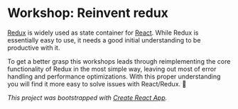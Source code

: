 # Workshop: Reinvent redux

[Redux](https://github.com/reactjs/redux) is widely used as state container for [React](https://github.com/facebook/react). While Redux is essentially easy to use, it needs a good initial understanding to be productive with it.

To get a better grasp this workshops leads through reimplementing the core functionality of Redux in the most simple way, leaving out most of error handling and performance optimizations. With this proper understanding you will find it more easy to solve issues with React/Redux. :muscle:

*This project was bootstrapped with [Create React App](https://github.com/facebookincubator/create-react-app).*